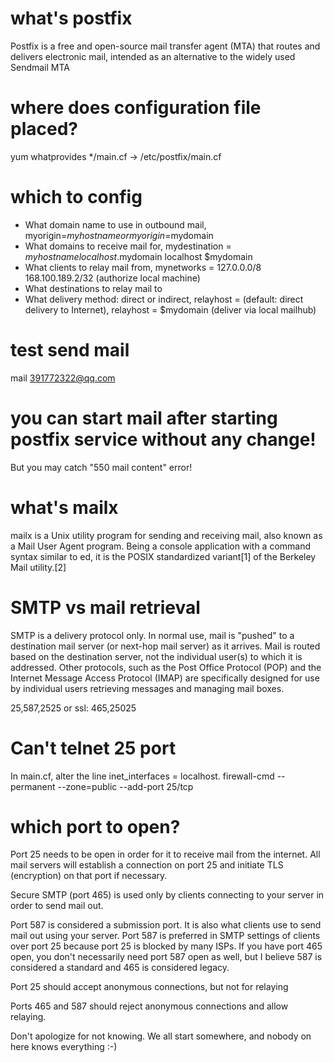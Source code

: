 # what's postfix
Postfix is a free and open-source mail transfer agent (MTA) that routes and delivers electronic mail, intended as an alternative to the widely used Sendmail MTA

# where does configuration file placed?
yum whatprovides */main.cf -> /etc/postfix/main.cf

# which to config
* What domain name to use in outbound mail, myorigin=$myhostname or myorigin=$mydomain
* What domains to receive mail for, mydestination = $myhostname localhost.$mydomain localhost $mydomain
* What clients to relay mail from, mynetworks = 127.0.0.0/8 168.100.189.2/32 (authorize local machine) 
* What destinations to relay mail to
* What delivery method: direct or indirect,   relayhost = (default: direct delivery to Internet), relayhost = $mydomain (deliver via local mailhub)

# test send mail
mail 391772322@qq.com

# you can start mail after starting postfix service without any change!

But you may catch "550 mail content" error!

# what's mailx
mailx is a Unix utility program for sending and receiving mail, also known as a Mail User Agent program. Being a console application with a command syntax similar to ed, it is the POSIX standardized variant[1] of the Berkeley Mail utility.[2]

# SMTP vs mail retrieval
SMTP is a delivery protocol only. In normal use, mail is "pushed" to a destination mail server (or next-hop mail server) as it arrives. Mail is routed based on the destination server, not the individual user(s) to which it is addressed. Other protocols, such as the Post Office Protocol (POP) and the Internet Message Access Protocol (IMAP) are specifically designed for use by individual users retrieving messages and managing mail boxes.

25,587,2525 or ssl: 465,25025

# Can't telnet 25 port

In main.cf, alter the line inet_interfaces = localhost.
firewall-cmd --permanent --zone=public --add-port 25/tcp

# which port to open?
Port 25 needs to be open in order for it to receive mail from the internet. All mail servers will establish a connection on port 25 and initiate TLS (encryption) on that port if necessary.

Secure SMTP (port 465) is used only by clients connecting to your server in order to send mail out.

Port 587 is considered a submission port. It is also what clients use to send mail out using your server. Port 587 is preferred in SMTP settings of clients over port 25 because port 25 is blocked by many ISPs. If you have port 465 open, you don't necessarily need port 587 open as well, but I believe 587 is considered a standard and 465 is considered legacy.

Port 25 should accept anonymous connections, but not for relaying

Ports 465 and 587 should reject anonymous connections and allow relaying.

Don't apologize for not knowing. We all start somewhere, and nobody on here knows everything :-)